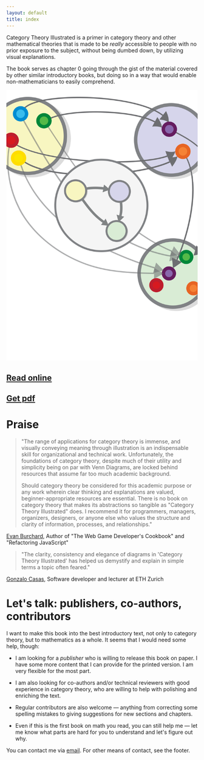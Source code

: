 ```yaml
---
layout: default
title: index
---
```



Category Theory Illustrated is a primer in category theory and other mathematical theories that is made to be *really* accessible to people with no prior exposure to the subject, without being dumbed down, by utilizing visual explanations.

The book serves as chapter 0 going through the gist of the material covered by other similar introductory books, but doing so in a way that would enable non-mathematicians to easily comprehend.

[![cover.svg](cover.svg)](00_about)

[Read online](00_about)
--

[Get pdf](print)
--

Praise
===

> "The range of applications for category theory is immense, and visually conveying meaning through illustration is an indispensable skill for organizational and technical work. Unfortunately, the foundations of category theory, despite much of their utility and simplicity being on par with Venn Diagrams, are locked behind resources that assume far too much academic background.
>
>Should category theory be considered for this academic purpose or any work wherein clear thinking and explanations are valued, beginner-appropriate resources are essential. There is no book on category theory that makes its abstractions so tangible as "Category Theory Illustrated" does. I recommend it for programmers, managers, organizers, designers, or anyone else who values the structure and clarity of information, processes, and relationships."

[Evan Burchard](https://www.oreilly.com/pub/au/7124), Author of "The Web Game Developer's Cookbook" and "Refactoring JavaScript"


> "The clarity, consistency and elegance of diagrams in 'Category Theory Illustrated' has helped us demystify and explain in simple terms a topic often feared."

[Gonzalo Casas](https://gnz.io/), Software developer and lecturer at ETH Zurich

Let's talk: publishers, co-authors, contributors
===

I want to make this book into the best introductory text, not only to category theory, but to mathematics as a whole. It seems that I would need some help, though: 

- I am looking for a *publisher* who is willing to release this book on paper. I have some more content that I can provide for the printed version. I am very flexible for the most part.

- I am also looking for co-authors and/or technical reviewers with good experience in category theory, who are willing to help with polishing and enriching the text.

- Regular contributors are also welcome &mdash; anything from correcting some spelling mistakes to giving suggestions for new sections and chapters.

- Even if this is the first book on math you read, you can still help me &mdash; let me know what parts are hard for you to understand and let's figure out why.

You can contact me via [email](mailto:marinovboris@protonmail.com). For other means of contact, see the footer.
